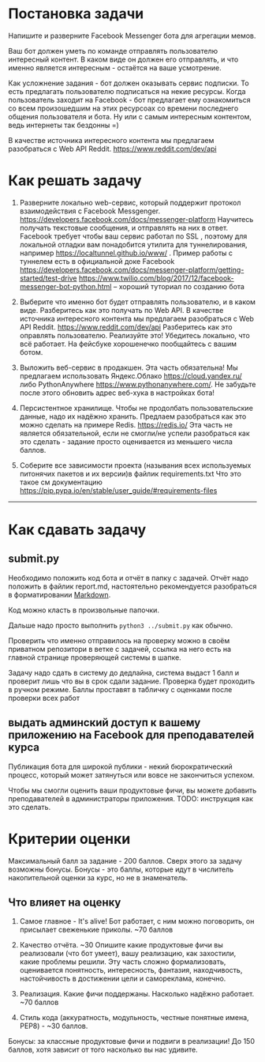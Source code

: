 # Постановка задачи
Напишите и разверните Faсebook Messenger бота для агрегации мемов.

Ваш бот должен уметь по команде отправлять пользователю интересный контент. 
В каком виде он должен его отправлять, и что именно является интересным - остаётся на ваше усмотрение.

Как усложнение задания - бот должен оказывать сервис подписки.
То есть предлагать пользователю подписаться на некие ресурсы. 
Когда пользователь заходит на Facebook - бот предлагает ему ознакомиться со всем произошедшим на этих ресурсоах со времени последнего общения пользователя и бота.
Ну или с самым интересным контентом, ведь интернеты так бездонны =)


В качестве источника интересного контента мы предлагаем разобраться с Web API Reddit.
https://www.reddit.com/dev/api


# Как решать задачу
1. Разверните локально web-сервис, который поддержит протокол взаимодействия с Facebook Messgenger.
https://developers.facebook.com/docs/messenger-platform
Научитесь получать текстовые сообщения, и отправлять на них в ответ.
Facebook требует чтобы ваш сервис работал по SSL , 
поэтому для локальной отладки вам понадобится утилита для туннелирования, например https://localtunnel.github.io/www/ .
Пример работы с туннелем есть в официальной доке Facebook https://developers.facebook.com/docs/messenger-platform/getting-started/test-drive
https://www.twilio.com/blog/2017/12/facebook-messenger-bot-python.html – хороший туториал по созданию бота

2. Выберите что именно бот будет отправлять пользователю, и в каком виде.
Разберитесь как это получать по Web API.
В качестве источника интересного контента мы предлагаем разобраться с Web API Reddit.
https://www.reddit.com/dev/api
Разберитесь как это оправлять пользователю.
Реализуйте это! Убедитесь локально, что всё работает. На фейсбуке хорошенечко пообщайтесь с вашим ботом.

3. Выложить веб-сервис в продакшен.
Эта часть обязательна!
Мы предлагаем использовать Яндекс.Облако https://cloud.yandex.ru/
либо PythonAnywhere https://www.pythonanywhere.com/.
Не забудьте после этого обновить адрес веб-хука в настройках бота!

4. Персистентное хранилище.
Чтобы не продолбать пользовательские данные, надо их надёжно хранить.
Предлаем разобраться как это можно сделать на примере Redis.
https://redis.io/
Эта часть не является обязательной, если не смогли/не успели разобраться как это сделать - 
задание просто оценивается из меньшего числа баллов.

5. Соберите все зависимости проекта (называния всех используемых питонячих пакетов и их версии)в файлик requirements.txt
Что это такое см документацию https://pip.pypa.io/en/stable/user_guide/#requirements-files


----
# Как сдавать задачу
## submit.py
Необходимо положить код бота и отчёт в папку с задачей.
Отчёт надо положить в файлик report.md, настоятельно рекомендуется разобраться в форматировании 
[Markdown](https://github.com/adam-p/markdown-here/wiki/Markdown-Cheatsheet).

Код можно класть в произвольные папочки.

Дальше надо просто выполнить `python3 ../submit.py` как обычно.

Проверить что именно отправилось на проверку можно в своём приватном репозитори в ветке с задачей, 
ссылка на него есть на главной странице проверяющей системы в шапке.

Задачу надо сдать в систему до дедлайна, система выдаст 1 балл и проверит лишь что вы в срок сдали задание.
Проверка будет проходить в ручном режиме. Баллы проставят в табличку с оценками после проверки всех работ

## выдать админский доступ к вашему приложению на Facebook для преподавателей курса
Публикация бота для широкой публики - некий бюрократический процесс, 
который может затянуться или вовсе не закончиться успехом. 

Чтобы мы смогли оценить ваши продуктовые фичи, вы можете добавить преподавателей в администраторы приложения.
TODO: инструкция как это сделать.

# Критерии оценки
Максимальный балл за задание - 200 баллов.
Сверх этого за задачу возможны бонусы. 
Бонусы - это баллы, которые идут в числитель накопительной оценки за курс, но не в знаменатель.


## Что влияет на оценку
1. Самое главное - It's alive! Бот работает, с ним можно поговорить, он присылает свеженькие приколы. 
~70 баллов

2.  Качество отчёта. ~30 
Опишите какие продуктовые фичи вы реализовали (что бот умеет), вашу реализацию, как захостили, какие проблемы решили.
Эту часть сложно формализовать, оценивается понятность, интересность, фантазия, находчивость,
настойчивость в достижении цели и самореклама, конечно.

3. Реализация. Какие фичи поддержаны. Насколько надёжно работает.  ~70 баллов

4. Cтиль кода (аккуратность, модульность, честные понятные имена, PEP8) - ~30 баллов.



Бонусы: за классные продуктовые фичи и подвиги в реализации!
До 150 баллов, хотя зависит от того насколько вы нас удивите.

